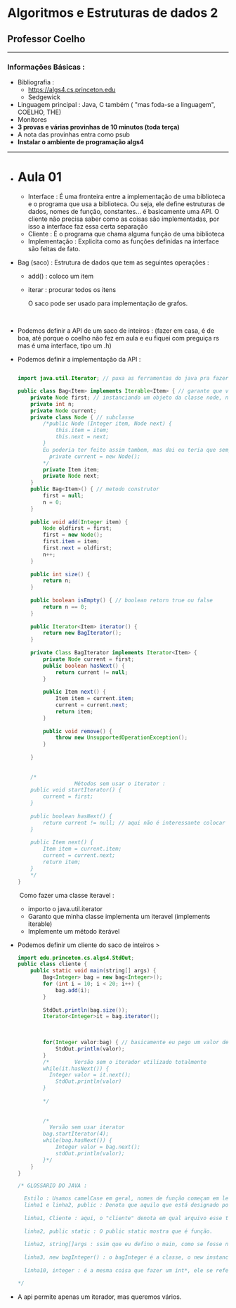 # Algoritmos e Estruturas de dados 2

## Professor Coelho

***



### Informações Básicas : 

* Bibliografia :
  * https://algs4.cs.princeton.edu
  * Sedgewick
* Linguagem principal : Java, C também ( "mas foda-se a linguagem", COELHO, THE)
* Monitores
* **3 provas e várias provinhas de 10 minutos (toda terça)** 
* A nota das provinhas entra como psub
* **Instalar o ambiente de programação algs4**

***



* # Aula 01

  * Interface : É uma fronteira entre a implementação de uma biblioteca e o programa que usa a biblioteca. Ou seja, ele define estruturas de dados, nomes de função, constantes... é basicamente uma API. O cliente não precisa saber como as coisas são implementadas, por isso a interface faz essa certa separação
  * Cliente : É o programa que chama alguma função de uma biblioteca
  * Implementação : Explicita como as funções definidas na interface são feitas de fato.



* Bag (saco) : Estrutura de dados que tem as seguintes operações : 

  * add() : coloco um item

  * iterar :  procurar todos os itens

    O saco pode ser usado para implementação de grafos.



​     

* Podemos definir a API de um saco de inteiros : (fazer em casa, é de boa, até porque o coelho não fez em aula e eu fiquei com preguiça rs mas é uma interface, tipo um .h)

* Podemos definir a implementação da API : 

  ```java
  
  import java.util.Iterator; // puxa as ferramentas do java pra fazer um iterador, primeiro passo
  
  public class Bag<Item> implements Iterable<Item> { // garante que vou implementar algo iterável
      private Node first; // instanciando um objeto da classe node, não tem problema estanciar antes de definir a classe Node
      private int n;
      private Node current;
      private class Node { // subclasse
          /*public Node (Integer item, Node next) {
              this.item = item;
              this.next = next;
          }
          Eu poderia ter feito assim tambem, mas dai eu teria que sempre escrever um "new" antes de criar um novo nó, exemplo : 
          	private current = new Node();
          */
          private Item item;
          private Node next;
      }
      public Bag<Item>() { // metodo construtor
          first = null;
          n = 0;
      }
      
      public void add(Integer item) {
          Node oldfirst = first;
          first = new Node();
          first.item = item;
          first.next = oldfirst;
          n++;
      }
      
      public int size() {
          return n;
      }
      
      public boolean isEmpty() { // boolean retorn true ou false
          return n == 0;
      }
      
      public Iterator<Item> iterator() {
          return new BagIterator();
      }
      
      private Class BagIterator implements Iterator<Item> {
          private Node current = first;
          public boolean hasNext() {
              return current != null;
          }
          
          public Item next() {
              Item item = current.item;
              current = current.next;
              return item;
          }
          
          public void remove() {
              throw new UnsupportedOperationException();
          }
          
      }
      
      
      /*  
      			 	Métodos sem usar o iterator : 
      public void startIterator() {
          current = first;
      }
      
      public boolean hasNext() {
          return current != null; // aqui não é interessante colocar um current.next == null porque dá problema caso eu tente acessar o proximo de uma lista vazia
      }
      
      public Item next() {
          Item item = current.item;
          current = current.next;
          return item;
      }
      */
  }
  ```

  ​	Como fazer uma classe iteravel : 

    - importo o java.util.iterator
    - Garanto que minha classe implementa um iteravel (implements iterable<Item>)
    - Implemente um método iterável



* Podemos definir um cliente do saco de inteiros > 

  ```java
  import edu.princeton.cs.algs4.StdOut;
  public class cliente { 
      public static void main(string[] args) { 
          Bag<Integer> bag = new bag<Integer>(); 
          for (int i = 10; i < 20; i++) {
              bag.add(i);
          }
          
          StdOut.println(bag.size());
          Iterator<Integer>it = bag.iterator();
          
  
          
          for(Integer valor:bag) { // basicamente eu pego um valor dentro de bag.valor e vou iterando
              StdOut.println(valor);
          }
          /* 		Versão sem o iterador utilizado totalmente
          while(it.hasNext()) {
  			Integer valor = it.next();
              StdOut.println(valor)
          }
          
          */
          
          
          /*
          	Versão sem usar iterator
          bag.startIterator(4);
          while(bag.hasNext()) {
              Integer valor = bag.next();
              stdOut.println(valor);
          }*/
      }
  }
  
  /* GLOSSARIO DO JAVA : 
  
  	Estilo : Usamos camelCase em geral, nomes de função começam em letra minúscula e Nomes de objeto começam em maiúsculo (checar isso)
  	linha1 e linha2, public : Denota que aquilo que está designado por "public" faz parte da API
  	
  	linha1, Cliente : aqui, o "cliente" denota em qual arquivo esse trecho tem que estar (no cliente.java).
  	
  	linha2, public static : O public static mostra que é função.
  	
  	linha2, string[]args : ssim que eu defino o main, como se fosse no C. ele toma como argumento um vetor de strings
  	
  	linha3, new bagInteger() : o bagInteger é a classe, o new instancia um novo objeto chamando o método construtor(que nem no js, python...)
  	
  	linha10, integer : é a mesma coisa que fazer um int*, ele se refere a o endereço, chamamos esse tipo de dado de variavel de referencia (como se fosse um ponteiro) : as variaveis de referencia são referenciadas pelo tipo de dado mas com a primeira letra maiúscula (Integer, Boolean, Float...).
  
  */
  ```





* A api permite apenas um iterador, mas queremos vários.